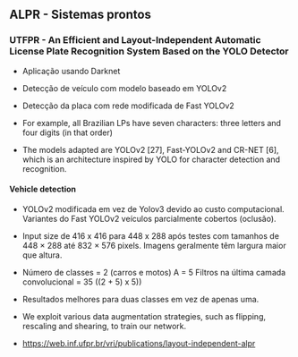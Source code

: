 ## ALPR - Sistemas prontos

### UTFPR - An Efficient and Layout-Independent Automatic License Plate Recognition System Based on the YOLO Detector

* Aplicação usando Darknet
* Detecção de veículo com modelo baseado em YOLOv2
* Detecção da placa com rede modificada de Fast YOLOv2

* For example, all Brazilian LPs have seven characters: three letters and four digits (in that order)

* The models adapted are YOLOv2 [27], Fast-YOLOv2 and CR-NET [6], which is an architecture inspired by YOLO for character detection and recognition.

#### Vehicle detection

* YOLOv2 modificada em vez de Yolov3 devido ao custo computacional. Variantes do Fast YOLOv2 veículos parcialmente cobertos (oclusão).
* Input size de 416 x 416 para 448 x 288 após testes com tamanhos de 448 × 288 até 832 × 576 pixels. Imagens geralmente têm largura maior que altura.
* Número de classes = 2 (carros e motos)    A = 5   Filtros na última camada convolucional = 35 ((2 + 5) x 5))
* Resultados melhores para duas classes em vez de apenas uma.
* We exploit various data augmentation strategies, such as flipping, rescaling and shearing, to train our network.

* https://web.inf.ufpr.br/vri/publications/layout-independent-alpr
